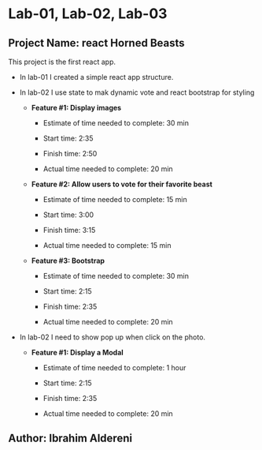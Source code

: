 # Lab-01, Lab-02, Lab-03

## Project Name: react Horned Beasts

This project is the first react app.

- In lab-01 I created a simple react app structure.
- In lab-02 I use state to mak dynamic vote and react bootstrap for styling

  - **Feature #1: Display images**

    - Estimate of time needed to complete: 30 min

    - Start time: 2:35

    - Finish time: 2:50

    - Actual time needed to complete: 20 min

  - **Feature #2: Allow users to vote for their favorite beast**

    - Estimate of time needed to complete: 15 min

    - Start time: 3:00

    - Finish time: 3:15

    - Actual time needed to complete: 15 min

  - **Feature #3: Bootstrap**

    - Estimate of time needed to complete: 30 min

    - Start time: 2:15

    - Finish time: 2:35

    - Actual time needed to complete: 20 min

- In lab-02 I need to show pop up when click on the photo.

  - **Feature #1: Display a Modal**

    - Estimate of time needed to complete: 1 hour

    - Start time: 2:15

    - Finish time: 2:35

    - Actual time needed to complete: 20 min

## Author: Ibrahim Aldereni
